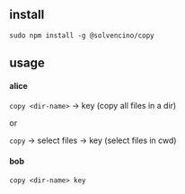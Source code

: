 ## install

`sudo npm install -g @solvencino/copy`

## usage

#### alice

`copy <dir-name>` -> key (copy all files in a dir)

or

`copy` -> select files -> key (select files in cwd)

#### bob

`copy <dir-name> key`
